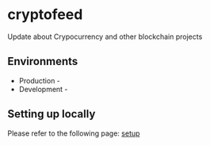 # cryptofeed

Update about Crypocurrency and other blockchain projects

## Environments

- Production -
- Development -

## Setting up locally

Please refer to the following page: [setup](./docs/setup.md)
